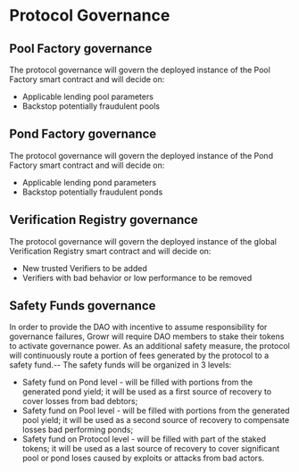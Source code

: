 # Protocol Governance
## Pool Factory governance
The protocol governance will govern the deployed instance of the Pool Factory smart contract and will decide on:
- Applicable lending pool parameters
- Backstop potentially fraudulent pools
## Pond Factory governance
The protocol governance will govern the deployed instance of the Pond Factory smart contract and will decide on:
- Applicable lending pond parameters
- Backstop potentially fraudulent ponds
## Verification Registry governance
The protocol governance will govern the deployed instance of the global Verification Registry smart contract and will decide on:
- New trusted Verifiers to be added
- Verifiers with bad behavior or low performance to be removed
## Safety Funds governance
In order to provide the DAO with incentive to assume responsibility for governance failures, Growr will require DAO members to stake their tokens to activate governance power. As an additional safety measure, the protocol will continuously route a portion of fees generated by the protocol to a safety fund.--
The safety funds will be organized in 3 levels:
- Safety fund on Pond level - will be filled with portions from the generated pond yield; it will be used as a first source of recovery to cover losses from bad debtors;
- Safety fund on Pool level - will be filled with portions from the generated pool yield; it will be used as a second source of recovery to compensate losses bad performing ponds;
- Safety fund on Protocol level - will be filled with part of the staked tokens; it will be used as a last source of recovery to cover significant pool or pond loses caused by exploits or attacks from bad actors.
